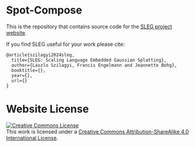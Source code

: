 # Spot-Compose

This is the repository that contains source code for the [SLEG project website](https://sleg-project.github.io/).

If you find SLEG useful for your work please cite:
```
@article{szilagyi2024sleg,
  title={SLEG: Scaling Language Embedded Gaussian Splatting},
  author={Laszlo Szilagyi, Francis Engelmann and Jeannette Bohg},
  booktitle={},
  year={},
  url={}
}
```

# Website License
<a rel="license" href="http://creativecommons.org/licenses/by-sa/4.0/"><img alt="Creative Commons License" style="border-width:0" src="https://i.creativecommons.org/l/by-sa/4.0/88x31.png" /></a><br />This work is licensed under a <a rel="license" href="http://creativecommons.org/licenses/by-sa/4.0/">Creative Commons Attribution-ShareAlike 4.0 International License</a>.

